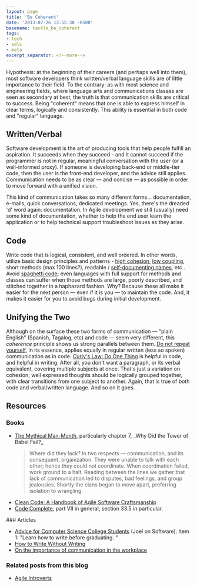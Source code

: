 ```yaml
---
layout: page
title: 'Be Coherent'
date: '2013-07-26 13:55:38 -0500'
basename: tackle_be_coherent
tags:
- tech
- sdlc
- meta
excerpt_separator: <!--more-->
---
```


Hypothesis: at the beginning of their careers (and perhaps well into them), most
software developers think written/verbal language skills are of little
importance to their field. To the contrary: as with most science and engineering
fields, where language arts and communications classes are seen as secondary at
best, the truth is that communication skills are critical to success. Being
"coherent" means that one is able to express himself in clear terms, logically
and consistently. This ability is essential in both code and "regular" language.

<!--more-->

## Written/Verbal

Software development is the art of producing tools that help people fulfill an
aspiration. It succeeds when they succeed - and it cannot succeed if the
programmer is not in regular, meaningful conversation with the user (or a
well-informed proxy). If someone is developing back-end or middle-tier code,
then the user is the front-end developer, and the advice still applies.
Communication needs to be as clear &mdash; and concise &mdash; as possible in
order to move forward with a unified vision.

This kind of communication takes so many different forms... documentation,
e-mails, quick conversations, dedicated meetings. Yes, there's the dreaded 'd'
word again: documentation. In Agile development we still (usually) need some
kind of documentation, whether to help the end user learn the application or to
help technical support troubleshoot issues as they arise.

## Code

Write code that is logical, consistent, and well ordered. In other words,
utilize basic design principles and patterns - <a
href="https://en.wikipedia.org/wiki/Cohesion_%28computer_science%29">high
cohesion</a>, <a
href="https://en.wikipedia.org/wiki/Coupling_%28computer_science%29">low
coupling</a>, short methods (max 100 lines?), readable / <a
href="https://stackoverflow.com/questions/209015/what-is-self-documenting-code-and-can-it-replace-well-documented-code">self-documenting
names</a>, etc . Avoid <a
href="https://en.wikipedia.org/wiki/Spaghetti_code">spaghetti code</a>; even
languages with full support for methods and classes can suffer when those
methods are large, poorly described, and stitched together in a haphazard
fashion. Why? Because these all make it easier for the next person &mdash; even
if it is you &mdash; to maintain the code. And, it makes it easier for you to
avoid bugs during initial development.

## Unifying the Two

Although on the surface these two forms of communication &mdash; "plain English"
(Spanish, Tagalog, etc) and code &mdash; seem very different, this _coherence_
principle shows us strong parallels between them. <a
href="http://wiki.c2.com/?DontRepeatYourself">Do not repeat yourself</a>, in
its essence, applies equally in regular written (less so spoken) communication
as in code. <a
href="https://blog.codinghorror.com/curlys-law-do-one-thing/">Curly's
Law: Do One Thing</a> is helpful in code, and helpful in writing. After all, you
don't want a paragraph, or its verbal equivalent, covering multiple subjects at
once. That's just a variation on cohesion; well expressed thoughts should be
logically grouped together, with clear transitions from one subject to another.
Again, that is true of both code and verbal/written language. And so on it goes.

## Resources

### Books

<ul>
<li>
<a href="https://en.wikipedia.org/wiki/The_Mythical_Man-Month">The Mythical Man-Month</a>, particularly chapter 7, _Why  Did the Tower of Babel Fail?_
<blockquote>
Where did they lack? In two respects &mdash; communication, and its consequent, organization. They were unable to talk with each other; hence they could not coordinate. When coordination failed, work ground to a halt. Reading between the lines we gather that lack of communication led to disputes, bad feelings, and group jealousies. Shortly the clans began to move apart, preferring isolation to wrangling.
</blockquote>
</li>
<li><a href="https://books.google.com/books/about/Clean_Code.html?id=_i6bDeoCQzsC">Clean Code: A Handbook of Agile Software Craftsmanship</a> </li>
<li><a href="https://books.google.com/books?id=3JfE7TGUwvgC&dq=Code+Complete">Code Complete</a>, part VII in general, section 33.5 in particular.</li>
</ul>
### Articles
<ul>
<li><a href="https://www.joelonsoftware.com/articles/CollegeAdvice.html">Advice for Computer Science College Students</a> (Joel on Software). Item 1: "Learn how to write before graduating. "</li>
<li><a href="https://blog.codinghorror.com/how-to-write-without-writing/">How to Write Without Writing</a></li>
<li><a href="https://www.javacodegeeks.com/2011/10/on-importance-of-communication-in.html">On the importance of communication in the workplace</a></li>
</ul>

### Related posts from this blog

* [Agile Introverts](/archive/2013/05/20/agile_introverts/)
